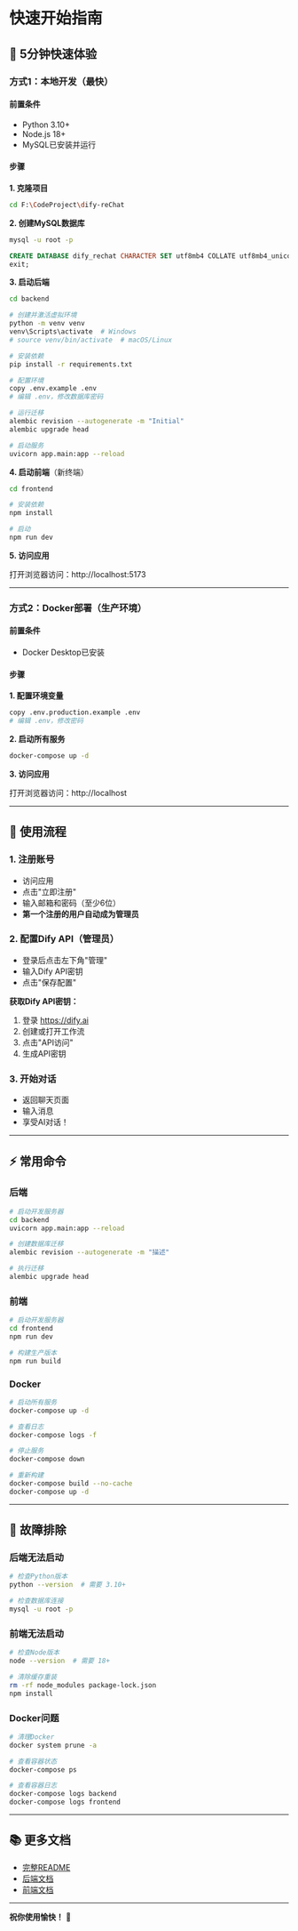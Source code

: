 # 快速开始指南

## 🎯 5分钟快速体验

### 方式1：本地开发（最快）

#### 前置条件
- Python 3.10+
- Node.js 18+
- MySQL已安装并运行

#### 步骤

**1. 克隆项目**
```bash
cd F:\CodeProject\dify-reChat
```

**2. 创建MySQL数据库**
```bash
mysql -u root -p
```
```sql
CREATE DATABASE dify_rechat CHARACTER SET utf8mb4 COLLATE utf8mb4_unicode_ci;
exit;
```

**3. 启动后端**
```bash
cd backend

# 创建并激活虚拟环境
python -m venv venv
venv\Scripts\activate  # Windows
# source venv/bin/activate  # macOS/Linux

# 安装依赖
pip install -r requirements.txt

# 配置环境
copy .env.example .env
# 编辑 .env，修改数据库密码

# 运行迁移
alembic revision --autogenerate -m "Initial"
alembic upgrade head

# 启动服务
uvicorn app.main:app --reload
```

**4. 启动前端**（新终端）
```bash
cd frontend

# 安装依赖
npm install

# 启动
npm run dev
```

**5. 访问应用**

打开浏览器访问：http://localhost:5173

---

### 方式2：Docker部署（生产环境）

#### 前置条件
- Docker Desktop已安装

#### 步骤

**1. 配置环境变量**
```bash
copy .env.production.example .env
# 编辑 .env，修改密码
```

**2. 启动所有服务**
```bash
docker-compose up -d
```

**3. 访问应用**

打开浏览器访问：http://localhost

---

## 📱 使用流程

### 1. 注册账号
- 访问应用
- 点击"立即注册"
- 输入邮箱和密码（至少6位）
- **第一个注册的用户自动成为管理员**

### 2. 配置Dify API（管理员）
- 登录后点击左下角"管理"
- 输入Dify API密钥
- 点击"保存配置"

**获取Dify API密钥：**
1. 登录 https://dify.ai
2. 创建或打开工作流
3. 点击"API访问"
4. 生成API密钥

### 3. 开始对话
- 返回聊天页面
- 输入消息
- 享受AI对话！

---

## ⚡ 常用命令

### 后端
```bash
# 启动开发服务器
cd backend
uvicorn app.main:app --reload

# 创建数据库迁移
alembic revision --autogenerate -m "描述"

# 执行迁移
alembic upgrade head
```

### 前端
```bash
# 启动开发服务器
cd frontend
npm run dev

# 构建生产版本
npm run build
```

### Docker
```bash
# 启动所有服务
docker-compose up -d

# 查看日志
docker-compose logs -f

# 停止服务
docker-compose down

# 重新构建
docker-compose build --no-cache
docker-compose up -d
```

---

## 🔧 故障排除

### 后端无法启动
```bash
# 检查Python版本
python --version  # 需要 3.10+

# 检查数据库连接
mysql -u root -p
```

### 前端无法启动
```bash
# 检查Node版本
node --version  # 需要 18+

# 清除缓存重装
rm -rf node_modules package-lock.json
npm install
```

### Docker问题
```bash
# 清理Docker
docker system prune -a

# 查看容器状态
docker-compose ps

# 查看容器日志
docker-compose logs backend
docker-compose logs frontend
```

---

## 📚 更多文档

- [完整README](README.md)
- [后端文档](backend/README.md)
- [前端文档](frontend/README.md)

---

**祝你使用愉快！** 🎉
